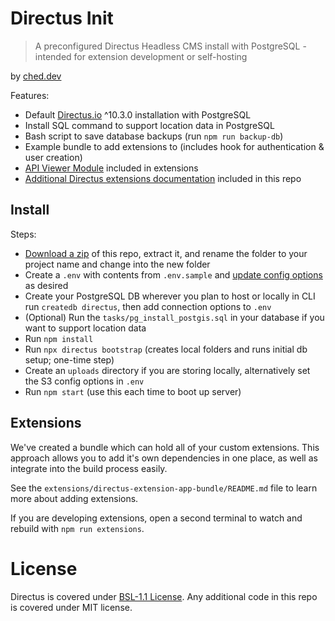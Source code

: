 # Directus Init

> A preconfigured Directus Headless CMS install with PostgreSQL - intended for extension development or self-hosting

by [ched.dev](https://ched.dev)

Features:
- Default [Directus.io](https://directus.io) ^10.3.0 installation with PostgreSQL
- Install SQL command to support location data in PostgreSQL
- Bash script to save database backups (run `npm run backup-db`)
- Example bundle to add extensions to (includes hook for authentication & user creation)
- [API Viewer Module](https://github.com/u12206050/directus-extension-api-viewer-module/releases/tag/1.1.1) included in extensions
- [Additional Directus extensions documentation](./extension_docs/) included in this repo

## Install

Steps:
- [Download a zip](https://github.com/ched-dev/directus-init/archive/refs/heads/main.zip) of this repo, extract it, and rename the folder to your project name and change into the new folder
- Create a `.env` with contents from `.env.sample` and [update config options](https://docs.directus.io/self-hosted/config-options.html) as desired
- Create your PostgreSQL DB wherever you plan to host or locally in CLI run `createdb directus`, then add connection options to `.env`
- (Optional) Run the `tasks/pg_install_postgis.sql` in your database if you want to support location data
- Run `npm install`
- Run `npx directus bootstrap` (creates local folders and runs initial db setup; one-time step)
- Create an `uploads` directory if you are storing locally, alternatively set the S3 config options in `.env`
- Run `npm start` (use this each time to boot up server)

## Extensions

We've created a bundle which can hold all of your custom extensions. This approach allows you to add it's own dependencies in one place, as well as integrate into the build process easily.

See the `extensions/directus-extension-app-bundle/README.md` file to learn more about adding extensions.

If you are developing extensions, open a second terminal to watch and rebuild with `npm run extensions`.

# License

Directus is covered under [BSL-1.1 License](https://github.com/directus/directus/blob/main/license). Any additional code in this repo is covered under MIT license.